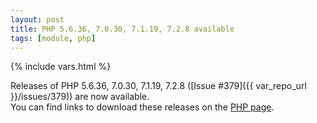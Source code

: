 ```yaml
---
layout: post
title: PHP 5.6.36, 7.0.30, 7.1.19, 7.2.8 available
tags: [module, php]
---
```

{% include vars.html %}

Releases of PHP 5.6.36, 7.0.30, 7.1.19, 7.2.8 ([Issue #379]({{ var_repo_url }}/issues/379)) are now available.<br />
You can find links to download these releases on the [PHP page](/modules/php).